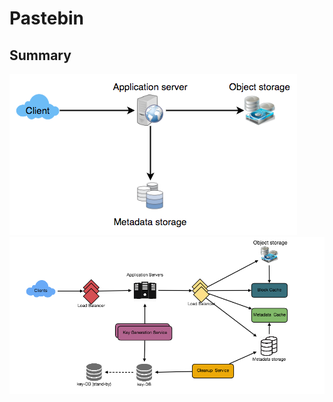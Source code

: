 # Pastebin

## Summary
![overview](./img/pastebin-overview.png)
![summary](./img/pastebin-detail.png)